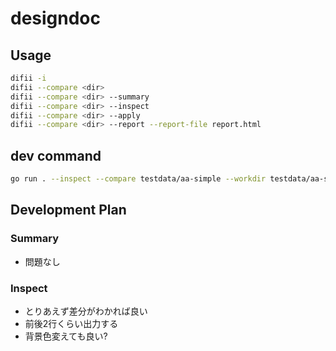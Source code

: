 # designdoc
## Usage
```bash
difii -i
difii --compare <dir>
difii --compare <dir> --summary
difii --compare <dir> --inspect
difii --compare <dir> --apply
difii --compare <dir> --report --report-file report.html
```

## dev command
```bash
go run . --inspect --compare testdata/aa-simple --workdir testdata/aa-simpler --summary
```

## Development Plan
### Summary
- 問題なし

### Inspect
- とりあえず差分がわかれば良い
- 前後2行くらい出力する
- 背景色変えても良い?
